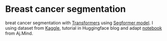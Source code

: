 # Breast cancer segmentation
breat cancer segmentation with [Transformers](https://huggingface.co/docs/transformers/index) using [Segformer model](https://huggingface.co/docs/transformers/model_doc/segformer). I using dataset from [Kaggle](https://www.kaggle.com/datasets/aryashah2k/breast-ultrasound-images-dataset), tutorial in Huggingface blog and adapt [notebook](https://github.com/biodatlab/community-notebooks/tree/main/breast_cancer_segmentation) from Aj.Mind.
